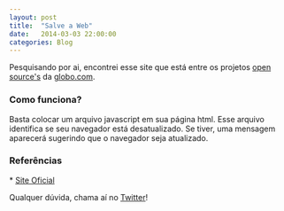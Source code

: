 ```yaml
---
layout: post
title:  "Salve a Web"
date:   2014-03-03 22:00:00
categories: Blog
---
```


Pesquisando por ai, encontrei esse site que está entre os projetos <a href="http://opensource.globo.com/‎" target="_blank">open source's</a> da <a href="https://github.com/globocom" target="_blank">globo.com</a>.

<h3>Como funciona?</h3>
Basta colocar um arquivo javascript em sua página html. Esse arquivo identifica se seu navegador está desatualizado. Se tiver, uma mensagem aparecerá sugerindo que o navegador seja atualizado.

<h3>Referências</h3>
 * <a href="http://salveaweb.com/" target="_blank">Site Oficial</a>

Qualquer dúvida, chama aí no <a href="https://twitter.com/realronchi" target="blank">Twitter</a>!


